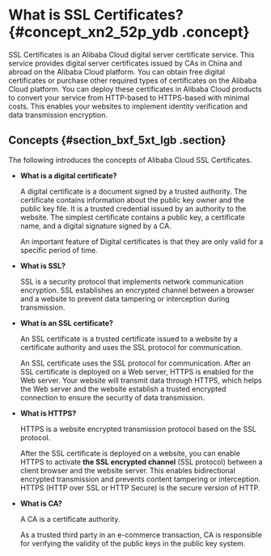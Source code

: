 # What is SSL Certificates? {#concept_xn2_52p_ydb .concept}

SSL Certificates is an Alibaba Cloud digital server certificate service. This service provides digital server certificates issued by CAs in China and abroad on the Alibaba Cloud platform. You can obtain free digital certificates or purchase other required types of certificates on the Alibaba Cloud platform. You can deploy these certificates in Alibaba Cloud products to convert your service from HTTP-based to HTTPS-based with minimal costs. This enables your websites to implement identity verification and data transmission encryption.

## Concepts {#section_bxf_5xt_lgb .section}

The following introduces the concepts of Alibaba Cloud SSL Certificates.

-   **What is a digital certificate?** 

    A digital certificate is a document signed by a trusted authority. The certificate contains information about the public key owner and the public key file. It is a trusted credential issued by an authority to the website. The simplest certificate contains a public key, a certificate name, and a digital signature signed by a CA.

    An important feature of Digital certificates is that they are only valid for a specific period of time.

-   **What is SSL?**

    SSL is a security protocol that implements network communication encryption. SSL establishes an encrypted channel between a browser and a website to prevent data tampering or interception during transmission.

-   **What is an SSL certificate?**

    An SSL certificate is a trusted certificate issued to a website by a certificate authority and uses the SSL protocol for communication.

    An SSL certificate uses the SSL protocol for communication. After an SSL certificate is deployed on a Web server, HTTPS is enabled for the Web server. Your website will transmit data through HTTPS, which helps the Web server and the website establish a trusted encrypted connection to ensure the security of data transmission.

-   **What is HTTPS?**

    HTTPS is a website encrypted transmission protocol based on the SSL protocol.

    After the SSL certificate is deployed on a website, you can enable HTTPS to activate **the SSL encrypted channel** \(SSL protocol\) between a client browser and the website server. This enables bidirectional encrypted transmission and prevents content tampering or interception. HTTPS \(HTTP over SSL or HTTP Secure\) is the secure version of HTTP.

-   **What is CA?**

    A CA is a certificate authority.

    As a trusted third party in an e-commerce transaction, CA is responsible for verifying the validity of the public keys in the public key system.



